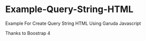 # Example-Query-String-HTML

Example For Create Query String HTML Using Garuda Javascript





Thanks to Boostrap 4

